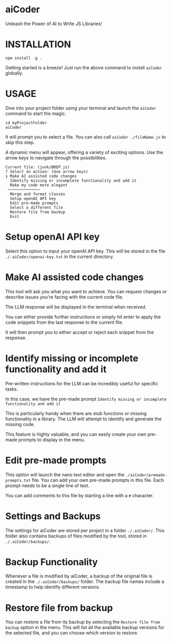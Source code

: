 # aiCoder
Unleash the Power of AI to Write JS Libraries!


# INSTALLATION 
```
npm install -g .
```
Getting started is a breeze! Just run the above command to install `aiCoder` globally.


# USAGE
Dive into your project folder using your terminal and launch the ```aiCoder``` command to start the magic. 
```
cd myProjectFolder
aiCoder
```

It will prompt you to select a file. You can also call ```aiCoder ./fileName.js``` to skip this step. 


A dynamic menu will appear, offering a variety of exciting options. Use the arrow keys to navigate through the possibilities. 
```
Current file: (junk/BREP.js)
? Select an action: (Use arrow keys)
❯ Make AI assisted code changes
  Identify missing or incomplete functionality and add it
  Make my code more elegant
 ──────────────
  Merge and format classes
  Setup openAI API key
  Edit pre-made prompts
  Select a different file
  Restore file from backup
  Exit
```

# Setup openAI API key
Select this option to input your openAI API key. This will be stored in the file ```./.aiCoder/openai-key.txt``` in the current directory. 

# Make AI assisted code changes
This tool will ask you what you want to achieve. You can request changes or describe issues you're facing with the current code file.

The LLM response will be displayed in the terminal when received. 

You can either provide further instructions or simply hit enter to apply the code snippets from the last response to the current file. 

It will then prompt you to either accept or reject each snippet from the response. 

# Identify missing or incomplete functionality and add it
Pre-written instructions for the LLM can be incredibly useful for specific tasks. 

In this case, we have the pre-made prompt ```Identify missing or incomplete functionality and add it```

This is particularly handy when there are stub functions or missing functionality in a library. The LLM will attempt to identify and generate the missing code. 

This feature is highly valuable, and you can easily create your own pre-made prompts to display in the menu. 

# Edit pre-made prompts
This option will launch the nano text editor and open the ```./aiCoder/premade-prompts.txt``` file. You can add your own pre-made prompts in this file. Each prompt needs to be a single line of text.

You can add comments to this file by starting a line with a ```#``` character. 

# Settings and Backups
The settings for aiCoder are stored per project in a folder `./.aiCoder/`. This folder also contains backups of files modified by the tool, stored in `./.aiCoder/backups/`.

# Backup Functionality
Whenever a file is modified by aiCoder, a backup of the original file is created in the `./.aiCoder/backups/` folder. The backup file names include a timestamp to help identify different versions.

# Restore file from backup
You can restore a file from its backup by selecting the `Restore file from backup` option in the menu. This will list all the available backup versions for the selected file, and you can choose which version to restore.
